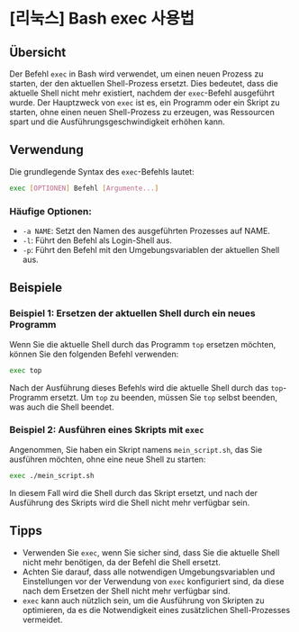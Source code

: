 # [리눅스] Bash exec 사용법

## Übersicht
Der Befehl `exec` in Bash wird verwendet, um einen neuen Prozess zu starten, der den aktuellen Shell-Prozess ersetzt. Dies bedeutet, dass die aktuelle Shell nicht mehr existiert, nachdem der `exec`-Befehl ausgeführt wurde. Der Hauptzweck von `exec` ist es, ein Programm oder ein Skript zu starten, ohne einen neuen Shell-Prozess zu erzeugen, was Ressourcen spart und die Ausführungsgeschwindigkeit erhöhen kann.

## Verwendung
Die grundlegende Syntax des `exec`-Befehls lautet:

```bash
exec [OPTIONEN] Befehl [Argumente...]
```

### Häufige Optionen:
- `-a NAME`: Setzt den Namen des ausgeführten Prozesses auf NAME.
- `-l`: Führt den Befehl als Login-Shell aus.
- `-p`: Führt den Befehl mit den Umgebungsvariablen der aktuellen Shell aus.

## Beispiele
### Beispiel 1: Ersetzen der aktuellen Shell durch ein neues Programm
Wenn Sie die aktuelle Shell durch das Programm `top` ersetzen möchten, können Sie den folgenden Befehl verwenden:

```bash
exec top
```

Nach der Ausführung dieses Befehls wird die aktuelle Shell durch das `top`-Programm ersetzt. Um `top` zu beenden, müssen Sie `top` selbst beenden, was auch die Shell beendet.

### Beispiel 2: Ausführen eines Skripts mit `exec`
Angenommen, Sie haben ein Skript namens `mein_script.sh`, das Sie ausführen möchten, ohne eine neue Shell zu starten:

```bash
exec ./mein_script.sh
```

In diesem Fall wird die Shell durch das Skript ersetzt, und nach der Ausführung des Skripts wird die Shell nicht mehr verfügbar sein.

## Tipps
- Verwenden Sie `exec`, wenn Sie sicher sind, dass Sie die aktuelle Shell nicht mehr benötigen, da der Befehl die Shell ersetzt.
- Achten Sie darauf, dass alle notwendigen Umgebungsvariablen und Einstellungen vor der Verwendung von `exec` konfiguriert sind, da diese nach dem Ersetzen der Shell nicht mehr verfügbar sind.
- `exec` kann auch nützlich sein, um die Ausführung von Skripten zu optimieren, da es die Notwendigkeit eines zusätzlichen Shell-Prozesses vermeidet.